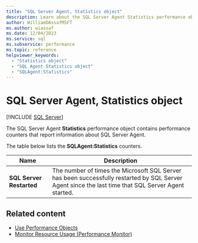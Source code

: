 ```yaml
---
title: "SQL Server Agent, Statistics object"
description: Learn about the SQL Server Agent Statistics performance object, which contains performance counters that report information about SQL Server Agent.
author: WilliamDAssafMSFT
ms.author: wiassaf
ms.date: 12/04/2023
ms.service: sql
ms.subservice: performance
ms.topic: reference
helpviewer_keywords:
  - "Statistics object"
  - "SQL Agent Statistics object"
  - "SQLAgent:Statistics"
---
```

# SQL Server Agent, Statistics object
 [!INCLUDE [SQL Server](../../includes/applies-to-version/sqlserver.md)]

  The SQL Server Agent **Statistics** performance object contains performance counters that report information about SQL Server Agent.  
  
 The table below lists the **SQLAgent:Statistics** counters.  
  
|Name|Description|  
|----------|-----------------|  
|**SQL Server Restarted**|The number of times the Microsoft SQL Server has been successfully restarted by SQL Server Agent since the last time that SQL Server Agent started.|  
  
## Related content

- [Use Performance Objects](../../ssms/agent/use-performance-objects.md)
- [Monitor Resource Usage (Performance Monitor)](monitor-resource-usage-system-monitor.md)
